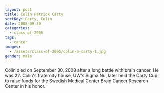 ```yaml
---
layout: post
title: Colin Patrick Carty
sortKey: Carty, Colin
date: 2008-09-30
categories:
  - class-of-2005
tags:
  - cancer
images:
  - /assets/class-of-2005/colin-p-carty-1.jpg
gender: male
---
```

Colin died on September 30, 2008 after a long battle with brain cancer. He was 22. Colin's fraternity house, UW's Sigma Nu, later held the Carty Cup to raise funds for the Swedish Medical Center Brain Cancer Research Center in his honor.

